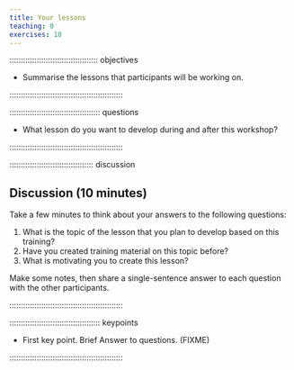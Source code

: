 ```yaml
---
title: Your lessons
teaching: 0
exercises: 10
---
```


::::::::::::::::::::::::::::::::::::::: objectives

- Summarise the lessons that participants will be working on.

::::::::::::::::::::::::::::::::::::::::::::::::::

:::::::::::::::::::::::::::::::::::::::: questions

- What lesson do you want to develop during and after this workshop?

::::::::::::::::::::::::::::::::::::::::::::::::::

:::::::::::::::::::::::::::::::::::::  discussion

## Discussion (10 minutes)

Take a few minutes to think about your answers to the following questions:

1. What is the topic of the lesson that you plan to develop based on this training?
2. Have you created training material on this topic before?
3. What is motivating you to create this lesson?

Make some notes, then share a single-sentence answer to each question with the other participants.


::::::::::::::::::::::::::::::::::::::::::::::::::



:::::::::::::::::::::::::::::::::::::::: keypoints

- First key point. Brief Answer to questions. (FIXME)

::::::::::::::::::::::::::::::::::::::::::::::::::



